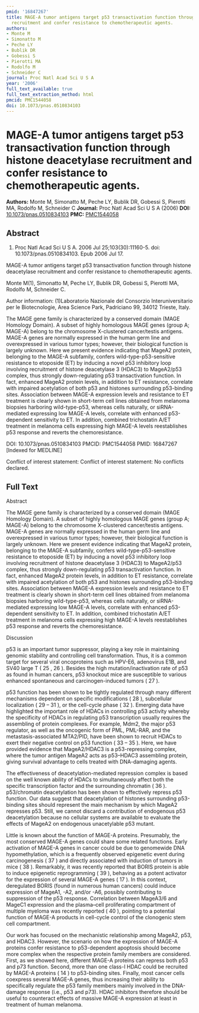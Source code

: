 ```yaml
---
pmid: '16847267'
title: MAGE-A tumor antigens target p53 transactivation function through histone deacetylase
  recruitment and confer resistance to chemotherapeutic agents.
authors:
- Monte M
- Simonatto M
- Peche LY
- Bublik DR
- Gobessi S
- Pierotti MA
- Rodolfo M
- Schneider C
journal: Proc Natl Acad Sci U S A
year: '2006'
full_text_available: true
full_text_extraction_method: html
pmcid: PMC1544058
doi: 10.1073/pnas.0510834103
---
```


# MAGE-A tumor antigens target p53 transactivation function through histone deacetylase recruitment and confer resistance to chemotherapeutic agents.
**Authors:** Monte M, Simonatto M, Peche LY, Bublik DR, Gobessi S, Pierotti MA, Rodolfo M, Schneider C
**Journal:** Proc Natl Acad Sci U S A (2006)
**DOI:** [10.1073/pnas.0510834103](https://doi.org/10.1073/pnas.0510834103)
**PMC:** [PMC1544058](https://www.ncbi.nlm.nih.gov/pmc/articles/PMC1544058/)

## Abstract

1. Proc Natl Acad Sci U S A. 2006 Jul 25;103(30):11160-5. doi: 
10.1073/pnas.0510834103. Epub 2006 Jul 17.

MAGE-A tumor antigens target p53 transactivation function through histone 
deacetylase recruitment and confer resistance to chemotherapeutic agents.

Monte M(1), Simonatto M, Peche LY, Bublik DR, Gobessi S, Pierotti MA, Rodolfo M, 
Schneider C.

Author information:
(1)Laboratorio Nazionale del Consorzio Interuniversitario per le Biotecnologie, 
Area Science Park, Padriciano 99, 34012 Trieste, Italy.

The MAGE gene family is characterized by a conserved domain (MAGE Homology 
Domain). A subset of highly homologous MAGE genes (group A; MAGE-A) belong to 
the chromosome X-clustered cancer/testis antigens. MAGE-A genes are normally 
expressed in the human germ line and overexpressed in various tumor types; 
however, their biological function is largely unknown. Here we present evidence 
indicating that MageA2 protein, belonging to the MAGE-A subfamily, confers 
wild-type-p53-sensitive resistance to etoposide (ET) by inducing a novel p53 
inhibitory loop involving recruitment of histone deacetylase 3 (HDAC3) to 
MageA2/p53 complex, thus strongly down-regulating p53 transactivation function. 
In fact, enhanced MageA2 protein levels, in addition to ET resistance, correlate 
with impaired acetylation of both p53 and histones surrounding p53-binding 
sites. Association between MAGE-A expression levels and resistance to ET 
treatment is clearly shown in short-term cell lines obtained from melanoma 
biopsies harboring wild-type-p53, whereas cells naturally, or siRNA-mediated 
expressing low MAGE-A levels, correlate with enhanced p53-dependent sensitivity 
to ET. In addition, combined trichostatin A/ET treatment in melanoma cells 
expressing high MAGE-A levels reestablishes p53 response and reverts the 
chemoresistance.

DOI: 10.1073/pnas.0510834103
PMCID: PMC1544058
PMID: 16847267 [Indexed for MEDLINE]

Conflict of interest statement: Conflict of interest statement: No conflicts 
declared.

## Full Text

Abstract

The MAGE gene family is characterized by a conserved domain (MAGE Homology Domain). A subset of highly homologous MAGE genes (group A; MAGE-A) belong to the chromosome X-clustered cancer/testis antigens. MAGE-A genes are normally expressed in the human germ line and overexpressed in various tumor types; however, their biological function is largely unknown. Here we present evidence indicating that MageA2 protein, belonging to the MAGE-A subfamily, confers wild-type-p53-sensitive resistance to etoposide (ET) by inducing a novel p53 inhibitory loop involving recruitment of histone deacetylase 3 (HDAC3) to MageA2/p53 complex, thus strongly down-regulating p53 transactivation function. In fact, enhanced MageA2 protein levels, in addition to ET resistance, correlate with impaired acetylation of both p53 and histones surrounding p53-binding sites. Association between MAGE-A expression levels and resistance to ET treatment is clearly shown in short-term cell lines obtained from melanoma biopsies harboring wild-type-p53, whereas cells naturally, or siRNA-mediated expressing low MAGE-A levels, correlate with enhanced p53-dependent sensitivity to ET. In addition, combined trichostatin A/ET treatment in melanoma cells expressing high MAGE-A levels reestablishes p53 response and reverts the chemoresistance.

Discussion

p53 is an important tumor suppressor, playing a key role in maintaining genomic stability and controlling cell transformation. Thus, it is a common target for several viral oncoproteins such as HPV-E6, adenovirus E1B, and SV40 large T ( 25 , 26 ). Besides the high mutation/inactivation rate of p53 as found in human cancers, p53 knockout mice are susceptible to various enhanced spontaneous and carcinogen-induced tumors ( 27 ).

p53 function has been shown to be tightly regulated through many different mechanisms dependent on specific modifications ( 28 ), subcellular localization ( 29 – 31 ), or the cell-cycle phase ( 32 ). Emerging data have highlighted the important role of HDACs in controlling p53 activity whereby the specificity of HDACs in regulating p53 transcription usually requires the assembling of protein complexes. For example, Mdm2, the major p53 regulator, as well as the oncogenic form of PML, PML-RAR, and the metastasis-associated MTA2/PID, have been shown to recruit HDACs to exert their negative control on p53 function ( 33 – 35 ). Here, we have provided evidence that MageA2/HDAC3 is a p53-repressing complex, where the tumor antigen MageA2 acts as p53–HDAC3 assembling protein, giving survival advantage to cells treated with DNA-damaging agents.

The effectiveness of deacetylation-mediated repression complex is based on the well known ability of HDACs to simultaneously affect both the specific transcription factor and the surrounding chromatin ( 36 ). p53/chromatin deacetylation has been shown to effectively repress p53 function. Our data suggest that deacetylation of histones surrounding p53-binding sites should represent the main mechanism by which MageA2 represses p53. Still, we cannot discard a contribution of endogenous p53 deacetylation because no cellular systems are available to evaluate the effects of MageA2 on endogenous unacetylable p53 mutant.

Little is known about the function of MAGE-A proteins. Presumably, the most conserved MAGE-A genes could share some related functions. Early activation of MAGE-A genes in cancer could be due to genomewide DNA hypomethylation, which is a frequently observed epigenetic event during carcinogenesis ( 37 ) and directly associated with induction of tumors in mice ( 38 ). Remarkably, it was recently reported that BORIS protein is able to induce epigenetic reprogramming ( 39 ), behaving as a potent activator for the expression of several MAGE-A genes ( 17 ). In this context, deregulated BORIS (found in numerous human cancers) could induce expression of MageA1, -A2, and/or -A6, possibly contributing to suppression of the p53 response. Correlation between MageA3/6 and MageC1 expression and the plasma–cell proliferating compartment of multiple myeloma was recently reported ( 40 ), pointing to a potential function of MAGE-A products in cell-cycle control of the clonogenic stem cell compartment.

Our work has focused on the mechanistic relationship among MageA2, p53, and HDAC3. However, the scenario on how the expression of MAGE-A proteins confer resistance to p53-dependent apoptosis should become more complex when the respective protein family members are considered. First, as we showed here, different MAGE-A proteins can repress both p53 and p73 function. Second, more than one class-I HDAC could be recruited by MAGE-A proteins ( 14 ) to p53-binding sites. Finally, most cancer cells coexpress several MAGE-A genes, thus increasing their ability to specifically regulate the p53 family members mainly involved in the DNA-damage response (i.e., p53 and p73). HDAC inhibitors therefore should be useful to counteract effects of massive MAGE-A expression at least in treatment of human melanoma.
